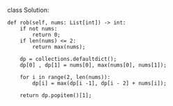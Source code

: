 class Solution:

    def rob(self, nums: List[int]) -> int:
        if not nums:
            return 0;
        if len(nums) <= 2:
            return max(nums);
        
        dp = collections.defaultdict();
        dp[0] , dp[1] = nums[0], max(nums[0], nums[1]);
        
        for i in range(2, len(nums)):
            dp[i] = max(dp[i -1], dp[i - 2] + nums[i]);
            
        return dp.popitem()[1];
